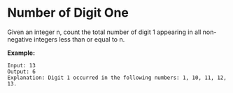 # Number of Digit One

Given an integer n, count the total number of digit 1 appearing in all non-negative integers less than or equal to n.

__Example:__

```pseudo
Input: 13
Output: 6
Explanation: Digit 1 occurred in the following numbers: 1, 10, 11, 12, 13.
```